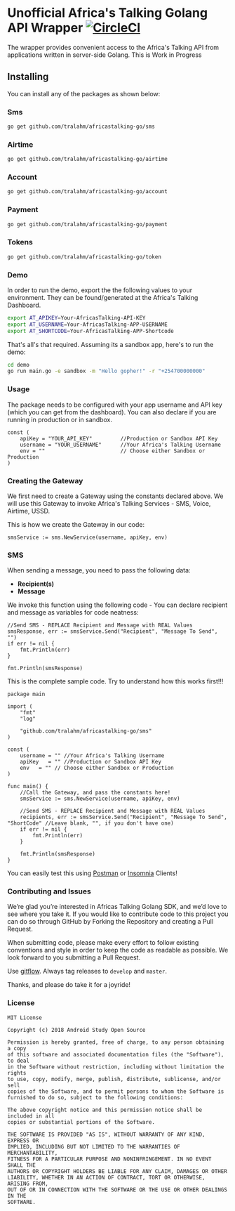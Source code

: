 # Unofficial Africa's Talking Golang API Wrapper  [![CircleCI](https://circleci.com/gh/tralahm/africastalking-go.svg?style=shield)](https://circleci.com/gh/tralahm/africastalking-go)
The wrapper provides convenient access to the Africa's Talking API from applications written in server-side Golang. This is Work in Progress

## Installing
You can install any of the packages as shown below:

### Sms
```sh
go get github.com/tralahm/africastalking-go/sms
```

### Airtime
```sh
go get github.com/tralahm/africastalking-go/airtime
```

### Account
```sh
go get github.com/tralahm/africastalking-go/account
```

### Payment
```sh
go get github.com/tralahm/africastalking-go/payment
```

### Tokens
```sh
go get github.com/tralahm/africastalking-go/token
```

### Demo
In order to run the demo, export the the following values to your environment. They can be found/generated at the Africa's Talking Dashboard.

``` sh
export AT_APIKEY=Your-AfricasTalking-API-KEY
export AT_USERNAME=Your-AfricasTalking-APP-USERNAME
export AT_SHORTCODE=Your-AfricasTalking-APP-Shortcode
```

That's all's that required. Assuming its a sandbox app, here's to run the demo:

``` sh
cd demo
go run main.go -e sandbox -m "Hello gopher!" -r "+254700000000"
```

### Usage
The package needs to be configured with your app username and API key (which you can get from the dashboard). You can also declare if you are running in production or in sandbox.

```golang
const (
	apiKey = "YOUR_API_KEY"		    //Production or Sandbox API Key
	username = "YOUR_USERNAME"	    //Your Africa's Talking Username
	env = ""		                // Choose either Sandbox or Production
)
```

### Creating the Gateway
We first need to create a Gateway using the constants declared above. We will use this Gateway to invoke Africa's Talking Services - SMS, Voice, Airtime, USSD.

This is how we create the Gateway in our code:

```golang
smsService := sms.NewService(username, apiKey, env)
```

### SMS
When sending a message, you need to pass the following data:
* **Recipient(s)**
* **Message**

We invoke this function using the following code -  You can declare recipient and message as variables for code neatness:

```golang
//Send SMS - REPLACE Recipient and Message with REAL Values
smsResponse, err := smsService.Send("Recipient", "Message To Send", "")
if err != nil {
	fmt.Println(err)
}

fmt.Println(smsResponse)
```

This is the complete sample code. Try to understand how this works first!!!
```golang
package main

import (
	"fmt"
	"log"

	"github.com/tralahm/africastalking-go/sms"
)

const (
	username = "" //Your Africa's Talking Username
	apiKey   = "" //Production or Sandbox API Key
	env   = "" // Choose either Sandbox or Production
)

func main() {
	//Call the Gateway, and pass the constants here!
	smsService := sms.NewService(username, apiKey, env)

	//Send SMS - REPLACE Recipient and Message with REAL Values
	recipients, err := smsService.Send("Recipient", "Message To Send", "ShortCode" //Leave blank, "", if you don't have one)
	if err != nil {
		fmt.Println(err)
	}

	fmt.Println(smsResponse)
}

```
You can easily test this using [Postman](https://www.getpostman.com) or [Insomnia](https://insomnia.rest) Clients!

### Contributing and Issues

We’re glad you’re interested in Africas Talking Golang SDK, and we’d love to see where you take it. If you would like to contribute code to this project you can do so through GitHub by Forking the Repository and creating a Pull Request.

When submitting code, please make every effort to follow existing conventions and style in order to keep the code as readable as possible. We look forward to you submitting a Pull Request.

Use [gitflow](https://www.atlassian.com/git/tutorials/comparing-workflows#gitflow-workflow).
Always tag releases to `develop` and `master`.

Thanks, and please do take it for a joyride!

### License

```text
MIT License

Copyright (c) 2018 Android Study Open Source

Permission is hereby granted, free of charge, to any person obtaining a copy
of this software and associated documentation files (the "Software"), to deal
in the Software without restriction, including without limitation the rights
to use, copy, modify, merge, publish, distribute, sublicense, and/or sell
copies of the Software, and to permit persons to whom the Software is
furnished to do so, subject to the following conditions:

The above copyright notice and this permission notice shall be included in all
copies or substantial portions of the Software.

THE SOFTWARE IS PROVIDED "AS IS", WITHOUT WARRANTY OF ANY KIND, EXPRESS OR
IMPLIED, INCLUDING BUT NOT LIMITED TO THE WARRANTIES OF MERCHANTABILITY,
FITNESS FOR A PARTICULAR PURPOSE AND NONINFRINGEMENT. IN NO EVENT SHALL THE
AUTHORS OR COPYRIGHT HOLDERS BE LIABLE FOR ANY CLAIM, DAMAGES OR OTHER
LIABILITY, WHETHER IN AN ACTION OF CONTRACT, TORT OR OTHERWISE, ARISING FROM,
OUT OF OR IN CONNECTION WITH THE SOFTWARE OR THE USE OR OTHER DEALINGS IN THE
SOFTWARE.
```


